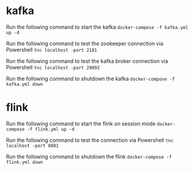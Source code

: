 # kafka

Run the following command to start the kafka
````docker-compose -f kafka.yml up -d````

Run the following command to test the zookeeper connection via Powershell
````tnc localhost -port 2181````

Run the following command to test the kafka broker connection via Powershell
````tnc localhost -port 29092````

Run the following command to shutdown the kafka
````docker-compose -f kafka.yml down````

# flink

Run the following command to start the flink on session mode
````docker-compose -f flink.yml up -d````

Run the following command to test the connection via Powershell
````tnc localhost -port 8081````

Run the following command to shutdown the flink
````docker-compose -f flink.yml down````
